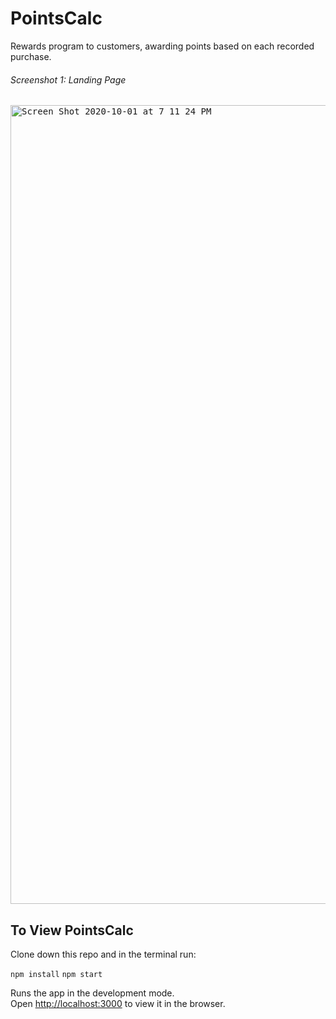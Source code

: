 # PointsCalc

Rewards program to customers, awarding points based on each recorded purchase.

  ###### Screenshot 1: *Landing Page*
<kbd><img width="1278" alt="Screen Shot 2020-10-01 at 7 11 24 PM" src="https://user-images.githubusercontent.com/45321668/94872227-10a76a00-041a-11eb-88a1-73edb23ef137.png">



## To View PointsCalc

Clone down this repo and in the terminal run: 

`npm install`
`npm start`

Runs the app in the development mode.<br>
Open [http://localhost:3000](http://localhost:3000) to view it in the browser.
